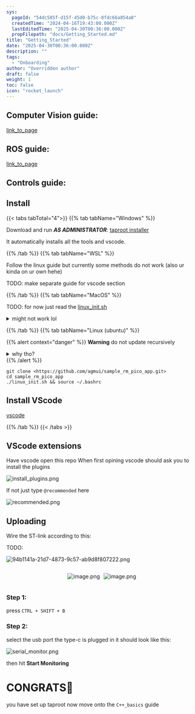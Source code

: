```yaml
---
sys:
  pageId: "54dc585f-d15f-45d0-b75c-8fdc66a854a8"
  createdTime: "2024-04-16T19:43:00.000Z"
  lastEditedTime: "2025-04-30T00:36:00.000Z"
  propFilepath: "docs/Getting_Started.md"
title: "Getting_Started"
date: "2025-04-30T00:36:00.000Z"
description: ""
tags:
  - "Onboarding"
author: "Overridden author"
draft: false
weight: 1
toc: false
icon: "rocket_launch"
---
```


## Computer Vision guide:

[link_to_page](86d45bc0-388b-4d26-8848-44f255f73d0e)

## ROS guide:

[link_to_page](3c76c1de-ec8f-46d6-8b0a-294005edc2d5)

## Controls guide:

## Install

{{< tabs tabTotal="4">}}
{{% tab tabName="Windows" %}}

Download and run _**AS ADMINISTRATOR**_: [taproot installer](https://github.com/Thornbots/TeachingFreshies/releases/tag/1.0)

It automatically installs all the tools and vscode.

{{% /tab %}}
{{% tab tabName="WSL" %}}

Follow the linux guide but currently some methods do not work (also ur kinda on ur own hehe)

TODO: make separate guide for vscode section

{{% /tab %}}
{{% tab tabName="MacOS" %}}

TODO: for now just read the [linux_init.sh](https://github.com/agmui/sample_rm_pico_app/blob/main/linux_init.sh)

<details>
<summary>might not work lol</summary>

`brew install libusb pkg-config`

Next install: [vscode](https://code.visualstudio.com/Download)

</details>

{{% /tab %}}
{{% tab tabName="Linux (ubuntu)" %}}

{{% alert context="danger" %}}
**Warning** do not update recursively
<details>
<summary>why tho?</summary>
There are some submodules that may go on for a while (like tinyusb) and I highly
recommend you don't need to get them.
If you want to see what submodules I update just look in `linux_init.sh`
</details>
{{% /alert %}}

```shell
git clone <https://github.com/agmui/sample_rm_pico_app.git>
cd sample_rm_pico_app
./linux_init.sh && source ~/.bashrc
```

## Install VScode

[vscode](https://code.visualstudio.com/Download)

{{% /tab %}}
{{< /tabs >}}

## VScode extensions

Have vscode open this repo
When first opining vscode should ask you to install the plugins

![install_plugins.png](https://prod-files-secure.s3.us-west-2.amazonaws.com/d518164a-d88e-44d1-a4ee-3adb3bd8bce0/89bd30f0-1825-4e77-867b-0a41ce370880/install_plugins.png?X-Amz-Algorithm=AWS4-HMAC-SHA256&X-Amz-Content-Sha256=UNSIGNED-PAYLOAD&X-Amz-Credential=ASIAZI2LB4666HVXVUW3%2F20250506%2Fus-west-2%2Fs3%2Faws4_request&X-Amz-Date=20250506T181133Z&X-Amz-Expires=3600&X-Amz-Security-Token=IQoJb3JpZ2luX2VjEKL%2F%2F%2F%2F%2F%2F%2F%2F%2F%2FwEaCXVzLXdlc3QtMiJHMEUCIQCrC6Rb3hmAYuteXThK7pnaHNbI2NCREpQBIR7LVEh%2F6wIgMP9QAhumgYijLNz5uNXDAAw2wHIF1ALiC9BFRlH60mgq%2FwMISxAAGgw2Mzc0MjMxODM4MDUiDHPUBSI5z7w84YTKnircA9%2BCFT9lj914%2BxAoJLXNflDuYeoKClB9V6ZWcAgCWvbl4cl8pNqRyfbbB8H%2BrfS35fzXJvU%2B%2BTvbMVkKJIdWDmY6VophDjn%2F3%2F6QpWjpSJyMPwC%2FqqmEHjLDIVg36YLsLhzsWnHj3jKJg8039cutQ9eBlgfAe20se1AGdqTHNliixD4TeFUAXW0QTO0Xumkw%2BhJYQzPlOjAPScv9lToIJrpA3EDVkmluoEo2o1y4W4nxKrA2EyrY6Q4Sn6ZtxYAuR07uPtzD%2BEGTHX%2FLJomnPP1ZdK5H%2BlmHTm4SksLLhUbjQUti82%2FG%2FUzxgVjL8Pyik4liRkWmHmzvVaJMEp20bk92PD5oeEmsF2Tn6%2FEc0AqHuZu4ERKFPm%2FOdzIRjcM6fS%2Fce6WZItguoCqMUTfAhpFSc9T8Itew%2B0P%2FASk8LeBJ8Hc6lsaMVKOVn0UK4GiWdsYS3qpEoqH9n16mGt8XRMRYNiiKXcLoLh2vxUavzQ2Uzb08GqnpdYWAPocxcgXuAiJGBDuDXqbyQsTOo%2FSoGKgZeHWTsSXPTibDX%2BPHmHPpJrC7IMjqYibNi3TSKSktnGbLQs1X9NSYBkKm%2FYRmYGQM3hG4v2aFQpLqW9Ww3B3Jmkx3cEuLI2GVYq%2B%2FMKqa6cAGOqUBQeGsRENEkdMYSIoI92kY%2F63Q6dpH7rp6WdrgPqLUBAM3hV64C2%2FEERiSZo7ES7J%2BIYNrX2wF3DLpe6%2FnzobtnBNOeXHzxm6JAmaTkCJpI%2F3TFoARZdtfpzGLThsF7X%2B%2FRbXV6HThNkHEVcDo7tO1MB41nPDsaObgHMupdOYFPPb7a6DuPGSkCuBUdF9PJPLtuCPyZ1MC3gQdewif%2Fd62lGhEljS6&X-Amz-Signature=9a2583e3e9551c4de5406c27b5b763cb4fc0fe7b1ebe691c4be2484b46597899&X-Amz-SignedHeaders=host&x-id=GetObject)

If not just type `@recommended` here  

![recommended.png](https://prod-files-secure.s3.us-west-2.amazonaws.com/d518164a-d88e-44d1-a4ee-3adb3bd8bce0/61e661e9-5d85-4dfc-be0d-8d2097a5e793/recommended.png?X-Amz-Algorithm=AWS4-HMAC-SHA256&X-Amz-Content-Sha256=UNSIGNED-PAYLOAD&X-Amz-Credential=ASIAZI2LB4666HVXVUW3%2F20250506%2Fus-west-2%2Fs3%2Faws4_request&X-Amz-Date=20250506T181133Z&X-Amz-Expires=3600&X-Amz-Security-Token=IQoJb3JpZ2luX2VjEKL%2F%2F%2F%2F%2F%2F%2F%2F%2F%2FwEaCXVzLXdlc3QtMiJHMEUCIQCrC6Rb3hmAYuteXThK7pnaHNbI2NCREpQBIR7LVEh%2F6wIgMP9QAhumgYijLNz5uNXDAAw2wHIF1ALiC9BFRlH60mgq%2FwMISxAAGgw2Mzc0MjMxODM4MDUiDHPUBSI5z7w84YTKnircA9%2BCFT9lj914%2BxAoJLXNflDuYeoKClB9V6ZWcAgCWvbl4cl8pNqRyfbbB8H%2BrfS35fzXJvU%2B%2BTvbMVkKJIdWDmY6VophDjn%2F3%2F6QpWjpSJyMPwC%2FqqmEHjLDIVg36YLsLhzsWnHj3jKJg8039cutQ9eBlgfAe20se1AGdqTHNliixD4TeFUAXW0QTO0Xumkw%2BhJYQzPlOjAPScv9lToIJrpA3EDVkmluoEo2o1y4W4nxKrA2EyrY6Q4Sn6ZtxYAuR07uPtzD%2BEGTHX%2FLJomnPP1ZdK5H%2BlmHTm4SksLLhUbjQUti82%2FG%2FUzxgVjL8Pyik4liRkWmHmzvVaJMEp20bk92PD5oeEmsF2Tn6%2FEc0AqHuZu4ERKFPm%2FOdzIRjcM6fS%2Fce6WZItguoCqMUTfAhpFSc9T8Itew%2B0P%2FASk8LeBJ8Hc6lsaMVKOVn0UK4GiWdsYS3qpEoqH9n16mGt8XRMRYNiiKXcLoLh2vxUavzQ2Uzb08GqnpdYWAPocxcgXuAiJGBDuDXqbyQsTOo%2FSoGKgZeHWTsSXPTibDX%2BPHmHPpJrC7IMjqYibNi3TSKSktnGbLQs1X9NSYBkKm%2FYRmYGQM3hG4v2aFQpLqW9Ww3B3Jmkx3cEuLI2GVYq%2B%2FMKqa6cAGOqUBQeGsRENEkdMYSIoI92kY%2F63Q6dpH7rp6WdrgPqLUBAM3hV64C2%2FEERiSZo7ES7J%2BIYNrX2wF3DLpe6%2FnzobtnBNOeXHzxm6JAmaTkCJpI%2F3TFoARZdtfpzGLThsF7X%2B%2FRbXV6HThNkHEVcDo7tO1MB41nPDsaObgHMupdOYFPPb7a6DuPGSkCuBUdF9PJPLtuCPyZ1MC3gQdewif%2Fd62lGhEljS6&X-Amz-Signature=04406b2dac302efac47b6f976b9e561a0cc4d7bbcf55f64e70873499ffbd2095&X-Amz-SignedHeaders=host&x-id=GetObject)

## Uploading

Wire the ST-link according to this:

TODO:

![94b1141a-21d7-4873-9c57-ab9d8f807222.png](https://prod-files-secure.s3.us-west-2.amazonaws.com/d518164a-d88e-44d1-a4ee-3adb3bd8bce0/e5fad17d-ab82-4300-9f4c-505ab4b1202c/94b1141a-21d7-4873-9c57-ab9d8f807222.png?X-Amz-Algorithm=AWS4-HMAC-SHA256&X-Amz-Content-Sha256=UNSIGNED-PAYLOAD&X-Amz-Credential=ASIAZI2LB4666HVXVUW3%2F20250506%2Fus-west-2%2Fs3%2Faws4_request&X-Amz-Date=20250506T181133Z&X-Amz-Expires=3600&X-Amz-Security-Token=IQoJb3JpZ2luX2VjEKL%2F%2F%2F%2F%2F%2F%2F%2F%2F%2FwEaCXVzLXdlc3QtMiJHMEUCIQCrC6Rb3hmAYuteXThK7pnaHNbI2NCREpQBIR7LVEh%2F6wIgMP9QAhumgYijLNz5uNXDAAw2wHIF1ALiC9BFRlH60mgq%2FwMISxAAGgw2Mzc0MjMxODM4MDUiDHPUBSI5z7w84YTKnircA9%2BCFT9lj914%2BxAoJLXNflDuYeoKClB9V6ZWcAgCWvbl4cl8pNqRyfbbB8H%2BrfS35fzXJvU%2B%2BTvbMVkKJIdWDmY6VophDjn%2F3%2F6QpWjpSJyMPwC%2FqqmEHjLDIVg36YLsLhzsWnHj3jKJg8039cutQ9eBlgfAe20se1AGdqTHNliixD4TeFUAXW0QTO0Xumkw%2BhJYQzPlOjAPScv9lToIJrpA3EDVkmluoEo2o1y4W4nxKrA2EyrY6Q4Sn6ZtxYAuR07uPtzD%2BEGTHX%2FLJomnPP1ZdK5H%2BlmHTm4SksLLhUbjQUti82%2FG%2FUzxgVjL8Pyik4liRkWmHmzvVaJMEp20bk92PD5oeEmsF2Tn6%2FEc0AqHuZu4ERKFPm%2FOdzIRjcM6fS%2Fce6WZItguoCqMUTfAhpFSc9T8Itew%2B0P%2FASk8LeBJ8Hc6lsaMVKOVn0UK4GiWdsYS3qpEoqH9n16mGt8XRMRYNiiKXcLoLh2vxUavzQ2Uzb08GqnpdYWAPocxcgXuAiJGBDuDXqbyQsTOo%2FSoGKgZeHWTsSXPTibDX%2BPHmHPpJrC7IMjqYibNi3TSKSktnGbLQs1X9NSYBkKm%2FYRmYGQM3hG4v2aFQpLqW9Ww3B3Jmkx3cEuLI2GVYq%2B%2FMKqa6cAGOqUBQeGsRENEkdMYSIoI92kY%2F63Q6dpH7rp6WdrgPqLUBAM3hV64C2%2FEERiSZo7ES7J%2BIYNrX2wF3DLpe6%2FnzobtnBNOeXHzxm6JAmaTkCJpI%2F3TFoARZdtfpzGLThsF7X%2B%2FRbXV6HThNkHEVcDo7tO1MB41nPDsaObgHMupdOYFPPb7a6DuPGSkCuBUdF9PJPLtuCPyZ1MC3gQdewif%2Fd62lGhEljS6&X-Amz-Signature=e0942ecf8d1c6f931cd86a4a99557b51bcc4d15b8e897c0b31f63560a3160ee3&X-Amz-SignedHeaders=host&x-id=GetObject)

<div style="display: flex;flex-direction: row; column-gap:10px; max-width: 630px;justify-content: center;">
<div>

![image.png](https://prod-files-secure.s3.us-west-2.amazonaws.com/d518164a-d88e-44d1-a4ee-3adb3bd8bce0/210ecb78-1116-4d7b-b9b7-2292f66fa2c2/image.png?X-Amz-Algorithm=AWS4-HMAC-SHA256&X-Amz-Content-Sha256=UNSIGNED-PAYLOAD&X-Amz-Credential=ASIAZI2LB466TYLLRGRS%2F20250506%2Fus-west-2%2Fs3%2Faws4_request&X-Amz-Date=20250506T181141Z&X-Amz-Expires=3600&X-Amz-Security-Token=IQoJb3JpZ2luX2VjEKL%2F%2F%2F%2F%2F%2F%2F%2F%2F%2FwEaCXVzLXdlc3QtMiJIMEYCIQD10xBaAZ2NgBjbCL0BuBq7r9%2FIlmYBgzmJ%2FxnsEtYTnAIhAI91iZN148Jm%2BDYXaGUOH7MSC3iIFdUIJ%2FsY6MfR71TwKv8DCEsQABoMNjM3NDIzMTgzODA1Igzt3Iw424xAefBNyh0q3ANfevJquwM0Kixx4HR05%2FOrKUTeFUYcTaeASuEWuQmq%2FQOwbMScuWJs2%2F9QxKa3xdYQNaYzLvtMXZXQhoFd1ybVNPqvNRRX4QoFuTC9zk0n9xzQNJDqifSNOSuaKfsBNDm9T1tpyNWC60BaBRiq8CGUf1g8iFYX1JXrK1M%2BtYeggyYEspIjGQCuvWCk%2BAJSe8WUBotWpLbPWAiqGEo%2BVHmVRWfowNBPXLB2gD57y61LvtSyh%2F5IbyVsjpoN3f5UvMaF58rkwkcHxocvYoUSlQhG5iIcWxGUWSisgMzHb8A2GoGlFg%2FkVza5FX99hHsIhuuljri%2FUGiyB3HpNrSScaebZLfT0PeOhSa3tgMsljKHHRKESB8UfXwIW0AEqZyfmcm5YjLc1v%2FnfFasfPuc717pbBrCB9RI8lRF%2BIqE2vp5QLxb19hdXfFtc6ra06v0xJLmpyd2HT558T8KX8fL9dkEbHZuRPCzdtmrI%2FYjRQWufzF%2Bmck9CciOWO1%2FCrl3mEL74BlVzOYhPuj3syEXKY7sHGj1sX8y8PDbnhefFDxNdHNr4O6J%2Fl5xNSdcQYN35ry32w3%2FGOKpA16x6D%2FJFm3nAZ1juGBBDSm4YNR6iuIdVAyGCG6k6JtlY9FQNzDBmenABjqkAWyQd%2BYOT9I3DifD%2FrZ5BMLg9HuhWSxAiSdKy3Tcd%2FMfE9O4cSVT4YqlqblUd%2FouG%2BLvsMCsDraWHqSJgsNZMW7QdVIz0S2Ct2ReuTLf6TX8DYy%2F0F8fCOzl%2FKIHpMTZ6Zdyr0EyUj0H3TvD6Tb%2B%2ByxsZuvHtcq4NlUPefHj%2Fw0fXGfXbc1s81cQMoCIK66dWO12amm4qETc%2FqlObohRbuxRi0uH&X-Amz-Signature=27d3bdc2c729608f9c0c1333bee1ae3607f7ca66e51c7cbc164d3c5de7bc567b&X-Amz-SignedHeaders=host&x-id=GetObject)

</div>
<div>

![image.png](https://prod-files-secure.s3.us-west-2.amazonaws.com/d518164a-d88e-44d1-a4ee-3adb3bd8bce0/33a0fd0f-8ca6-4a86-8e09-26e95ded1fff/image.png?X-Amz-Algorithm=AWS4-HMAC-SHA256&X-Amz-Content-Sha256=UNSIGNED-PAYLOAD&X-Amz-Credential=ASIAZI2LB466Q7HOL44B%2F20250506%2Fus-west-2%2Fs3%2Faws4_request&X-Amz-Date=20250506T181142Z&X-Amz-Expires=3600&X-Amz-Security-Token=IQoJb3JpZ2luX2VjEKL%2F%2F%2F%2F%2F%2F%2F%2F%2F%2FwEaCXVzLXdlc3QtMiJHMEUCIAPLCK7ZccuKQSB4VWhNZ%2FNJGKyh4nrCJIr40tqMWgDOAiEAi0ssGkfYIFfMYBVM%2FMg6tqj9A0b8P8OdpmKPdkq1dhsq%2FwMISxAAGgw2Mzc0MjMxODM4MDUiDDYQ9xmuvu%2FH3KyGnSrcAwmW2%2B6Sn18kSR3ZsIUd42PhDIaGf5I0U1kWX5DFJqEOntzNxtmoB67ClH%2FplNoJ03yoDT9SAvtbnb5jIN2oBqOAbddcif05ctpfCcVbF4tijtpLeUrTEdUAfQ1LtDD%2BDpXFvi%2FYSS%2BgJGJ39G3mgWSv1bINV94GEIRsVLZctX6kGqP2NXzukGrfyZAPJLryOLZ32sFOHF38XdUFDZX7%2BPq6jAkrnuKNrQLeNO2GGyX2P8ZBZpdw2Pzx48zoOjJ8Urt9xkF8U%2B%2BnPMUjaToWxLMYCRgYGjVVg9LHksBIwjb94MabMOIy8io89%2B4gn1LJtKfmtuYE1TUZryZM5lnW4rSmudG5qHs5v4wGSbqpc2jDoeE%2FXXL%2Bws1R9Hoq6VkcbvM1qlEx3qnaMqHveT6tz0zASnT0ixAQcmu62ZMkgUrJvzoYvd5ApGiP8ZhBGCOKrgc1PAtwnDMfYF3U12%2FXeel8Y80RQns0bF7m643dgA3mdZ%2BKcDgODaSwRcLw2ZRdvw669aA%2Bzgv2yKLZMI%2BVXSjSj2SbODzHYi9we91qoqLV5UWvQJ7NWQVaDAEUggXriVdDaknoAI%2Fys8%2F4OMJGkycA2lPMbbuyqdKMErVTEZ4PDwrUwpF%2F%2FCcYjztAMOKZ6cAGOqUByUJWp%2BZ%2B1ylCMpzmCnDzfv8QyAGu69pjSJ1RmQpR4fHhXG%2B2jRAj%2BiNHgD%2B7VAuC0OHsqW%2B75dCGNzyjOqiGiOPd7Qf0SWt2r%2FrQ91Vxos%2BhPYWgNE5OlfsTBThtFNzPIzqDMPzLWpdODz0JoNNmJNfNdSpu%2BMQgPtwfrJZ0zI5FAVOtWhRBviE3MDQLvpw1RDnSTQr1zTsDmiGzeqQ9HYzlvFHC&X-Amz-Signature=c7e62b1938e13680a663dda2a56d7c5eb8dcc13623654ccc5dc9154aa0da1681&X-Amz-SignedHeaders=host&x-id=GetObject)

</div>
</div>

### Step 1:

press `CTRL + SHIFT + B`

### Step 2:

select the usb port the type-c is plugged in it should look like this:

![serial_monitor.png](https://prod-files-secure.s3.us-west-2.amazonaws.com/d518164a-d88e-44d1-a4ee-3adb3bd8bce0/f03f4774-05d4-4393-b6a0-d5efb6d315ab/serial_monitor.png?X-Amz-Algorithm=AWS4-HMAC-SHA256&X-Amz-Content-Sha256=UNSIGNED-PAYLOAD&X-Amz-Credential=ASIAZI2LB4666HVXVUW3%2F20250506%2Fus-west-2%2Fs3%2Faws4_request&X-Amz-Date=20250506T181133Z&X-Amz-Expires=3600&X-Amz-Security-Token=IQoJb3JpZ2luX2VjEKL%2F%2F%2F%2F%2F%2F%2F%2F%2F%2FwEaCXVzLXdlc3QtMiJHMEUCIQCrC6Rb3hmAYuteXThK7pnaHNbI2NCREpQBIR7LVEh%2F6wIgMP9QAhumgYijLNz5uNXDAAw2wHIF1ALiC9BFRlH60mgq%2FwMISxAAGgw2Mzc0MjMxODM4MDUiDHPUBSI5z7w84YTKnircA9%2BCFT9lj914%2BxAoJLXNflDuYeoKClB9V6ZWcAgCWvbl4cl8pNqRyfbbB8H%2BrfS35fzXJvU%2B%2BTvbMVkKJIdWDmY6VophDjn%2F3%2F6QpWjpSJyMPwC%2FqqmEHjLDIVg36YLsLhzsWnHj3jKJg8039cutQ9eBlgfAe20se1AGdqTHNliixD4TeFUAXW0QTO0Xumkw%2BhJYQzPlOjAPScv9lToIJrpA3EDVkmluoEo2o1y4W4nxKrA2EyrY6Q4Sn6ZtxYAuR07uPtzD%2BEGTHX%2FLJomnPP1ZdK5H%2BlmHTm4SksLLhUbjQUti82%2FG%2FUzxgVjL8Pyik4liRkWmHmzvVaJMEp20bk92PD5oeEmsF2Tn6%2FEc0AqHuZu4ERKFPm%2FOdzIRjcM6fS%2Fce6WZItguoCqMUTfAhpFSc9T8Itew%2B0P%2FASk8LeBJ8Hc6lsaMVKOVn0UK4GiWdsYS3qpEoqH9n16mGt8XRMRYNiiKXcLoLh2vxUavzQ2Uzb08GqnpdYWAPocxcgXuAiJGBDuDXqbyQsTOo%2FSoGKgZeHWTsSXPTibDX%2BPHmHPpJrC7IMjqYibNi3TSKSktnGbLQs1X9NSYBkKm%2FYRmYGQM3hG4v2aFQpLqW9Ww3B3Jmkx3cEuLI2GVYq%2B%2FMKqa6cAGOqUBQeGsRENEkdMYSIoI92kY%2F63Q6dpH7rp6WdrgPqLUBAM3hV64C2%2FEERiSZo7ES7J%2BIYNrX2wF3DLpe6%2FnzobtnBNOeXHzxm6JAmaTkCJpI%2F3TFoARZdtfpzGLThsF7X%2B%2FRbXV6HThNkHEVcDo7tO1MB41nPDsaObgHMupdOYFPPb7a6DuPGSkCuBUdF9PJPLtuCPyZ1MC3gQdewif%2Fd62lGhEljS6&X-Amz-Signature=1c35c7e650483c5ce32e120685051cbfe983a037939be3afb62d537803588ead&X-Amz-SignedHeaders=host&x-id=GetObject)

then hit **Start Monitoring**

# CONGRATS🎉

you have set up taproot now move onto the `C++_basics` guide
